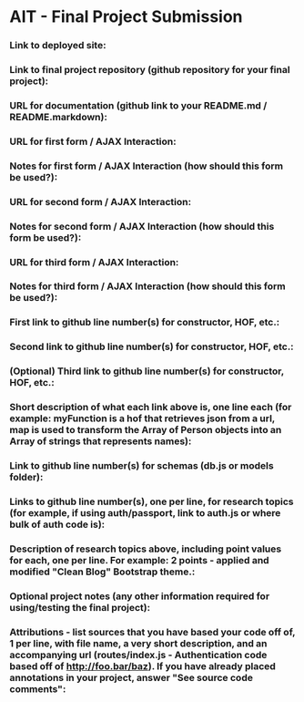 # AIT - Final Project Submission


### Link to deployed site:


### Link to final project repository (github repository for your final project):


### URL for documentation (github link to your README.md / README.markdown):


### URL for first form / AJAX Interaction:


### Notes for first form / AJAX Interaction (how should this form be used?):


### URL for second form / AJAX Interaction:


### Notes for second form / AJAX Interaction (how should this form be used?):


### URL for third form / AJAX Interaction:


### Notes for third form / AJAX Interaction (how should this form be used?):


### First link to github line number(s) for constructor, HOF, etc.:


### Second link to github line number(s)  for constructor, HOF, etc.:


### (Optional) Third link to github line number(s)  for constructor, HOF, etc.:


### Short description of what each link above is, one line each (for example: myFunction is a hof that retrieves json from a url, map is used to transform the Array of Person objects into an Array of strings that represents names):


### Link to github line number(s) for schemas (db.js or models folder):


### Links to github line number(s), one per line, for research topics (for example, if using auth/passport, link to auth.js or where bulk of auth code is):


### Description of research topics above, including point values for each, one per line. For example: 2 points - applied and modified "Clean Blog" Bootstrap theme.:


### Optional project notes (any other information required for using/testing the final project):


### Attributions - list sources that you have based your code off of, 1 per line, with file name, a very short description, and an accompanying url (routes/index.js - Authentication code based off of http://foo.bar/baz). If you have already placed annotations in your project, answer "See source code comments":



<!-- [https://github.com/nyu-csci-ua-0467-001-002-spring-2024/final-project-wc2184](https://github.com/nyu-csci-ua-0467-001-002-spring-2024/final-project-wc2184) -->

<!--
### URL for first form from milestone #2 (this should take you to a functioning form that's not registration or login):
http://linserv1.cims.nyu.edu:23505/form

### Are there any notes you'd like to add for submitting the form (what data should we try, should we be logged in, and if so, what's the username and password)?
No

### URL for second form:
http://linserv1.cims.nyu.edu:23505/problemform

### Notes for second form:
This creates an entry into http://linserv1.cims.nyu.edu:23505/problems

### URL to github that shows all commits since milestone #2 (see instructions at top of form), which should include any additional work you've done for research topics:
https://github.com/nyu-csci-ua-0467-001-002-spring-2024/final-project-wc2184/compare/3897451...dd1151e

### Add any special instructions for graders here (for example: outlining a specific interaction with your site, using specific credentials for authorization, etc.):
None.

### References / Resources Used (write down any urls for documentation, tutorials, etc. that you've based your code off of):
For D3. https://d3-graph-gallery.com/graph/barplot_basic.html

D3 w/ React. https://kamibrumi.medium.com/getting-started-with-react-d3-js-d86ccea05f08
--->

<!--
# AIT - Milestone #2
[https://github.com/nyu-csci-ua-0467-001-002-spring-2024/final-project-wc2184](https://github.com/nyu-csci-ua-0467-001-002-spring-2024/final-project-wc2184)



AIT - Milestone #2

wc2184@nyu.edu 
 
### Net ID:
wc2184 

### First Name:
William

### Last Name:
Chan


### Link to final project repository:
[https://github.com/nyu-csci-ua-0467-001-002-spring-2024/final-project-wc2184](https://github.com/nyu-csci-ua-0467-001-002-spring-2024/final-project-wc2184)

### Does your application require login or are their special instructions for using the form? If so, add the login and username here or write up your step-by-step instructions below:
No

### URL for deployed site (should be something like linserv1.cims.nyu.edu:YOUR_PORT_NUMBER if you deployed on Courant's servers):
http://linserv1.cims.nyu.edu:23505

### URL for form (this should take you to a functioning form that's not registration or login):
http://linserv1.cims.nyu.edu:23505/form

### URL for page that shows results of submitting form (if applicable):
http://linserv1.cims.nyu.edu:23505/lifehacks

### URL to github that shows line of code where research topic(s) are used / implemented:
React:
https://github.com/nyu-csci-ua-0467-001-002-spring-2024/final-project-wc2184/blob/3897451b9f63f852aab91d07a487a977cf0c8274/my-react-app/src/index.js#L55

Chakra UI:
https://github.com/nyu-csci-ua-0467-001-002-spring-2024/final-project-wc2184/blob/3897451b9f63f852aab91d07a487a977cf0c8274/my-react-app/src/index.js#L58

### References: If applicable, links to annotated lines of code in github repository that were based off of tutorials / articles / sample projects:
React Router Docs: 
https://github.com/nyu-csci-ua-0467-001-002-spring-2024/final-project-wc2184/blob/3897451b9f63f852aab91d07a487a977cf0c8274/my-react-app/src/index.js#L24 
--->
